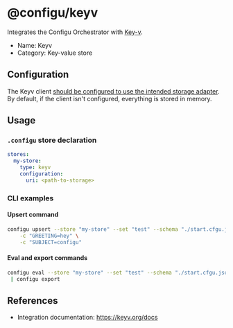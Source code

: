 # @configu/keyv

Integrates the Configu Orchestrator with [Key-v](https://keyv.org/).

- Name: Keyv
- Category: Key-value store

## Configuration

The Keyv client [should be configured to use the intended storage adapter](https://keyv.org/docs/#3-create-a-new-keyv-instance). By default, if the client isn't configured, everything is stored in memory.

## Usage

### `.configu` store declaration

```yaml
stores:
  my-store:
    type: keyv
    configuration:
      uri: <path-to-storage>
```

### CLI examples

#### Upsert command

```bash
configu upsert --store "my-store" --set "test" --schema "./start.cfgu.json" \
    -c "GREETING=hey" \
    -c "SUBJECT=configu"
```

#### Eval and export commands

```bash
configu eval --store "my-store" --set "test" --schema "./start.cfgu.json" \
 | configu export
```

## References

- Integration documentation: https://keyv.org/docs
